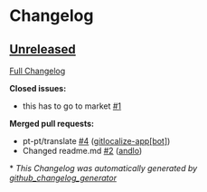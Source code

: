 # Changelog

## [Unreleased](https://github.com/OpenVoiceOS/ovos-skill-wikihow/tree/HEAD)

[Full Changelog](https://github.com/OpenVoiceOS/ovos-skill-wikihow/compare/bf2f2c232321b8513cb4e1bcbb6e2b6b4e26a7d2...HEAD)

**Closed issues:**

- this has to go to market [\#1](https://github.com/OpenVoiceOS/ovos-skill-wikihow/issues/1)

**Merged pull requests:**

- pt-pt/translate [\#4](https://github.com/OpenVoiceOS/ovos-skill-wikihow/pull/4) ([gitlocalize-app[bot]](https://github.com/apps/gitlocalize-app))
- Changed readme.md  [\#2](https://github.com/OpenVoiceOS/ovos-skill-wikihow/pull/2) ([andlo](https://github.com/andlo))



\* *This Changelog was automatically generated by [github_changelog_generator](https://github.com/github-changelog-generator/github-changelog-generator)*
